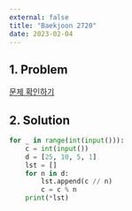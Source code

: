 ```yaml
---
external: false
title: "Baekjoon 2720"
date: 2023-02-04
---
```


## 1. Problem

[문제 확인하기](https://www.acmicpc.net/problem/2720)

## 2. Solution

```python
for _ in range(int(input())):
    c = int(input())
    d = [25, 10, 5, 1]
    lst = []
    for n in d:
        lst.append(c // n)
        c = c % n
    print(*lst)
```
